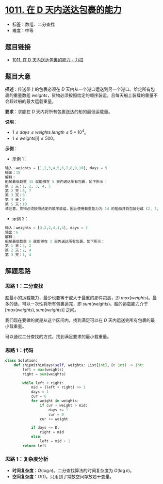 # [1011. 在 D 天内送达包裹的能力](https://leetcode.cn/problems/capacity-to-ship-packages-within-d-days/)

- 标签：数组、二分查找
- 难度：中等

## 题目链接

- [1011. 在 D 天内送达包裹的能力 - 力扣](https://leetcode.cn/problems/capacity-to-ship-packages-within-d-days/)

## 题目大意

**描述**：传送带上的包裹必须在 $D$ 天内从一个港口运送到另一个港口。给定所有包裹的重量数组 $weights$，货物必须按照给定的顺序装运。且每天船上装载的重量不会超过船的最大运载重量。

**要求**：求能在 $D$ 天内将所有包裹送达的船的最低运载量。

**说明**：

- $1 \le days \le weights.length \le 5 * 10^4$。
- $1 \le weights[i] \le 500$。

**示例**：

- 示例 1：

```python
输入：weights = [1,2,3,4,5,6,7,8,9,10], days = 5
输出：15
解释：
船舶最低载重 15 就能够在 5 天内送达所有包裹，如下所示：
第 1 天：1, 2, 3, 4, 5
第 2 天：6, 7
第 3 天：8
第 4 天：9
第 5 天：10
请注意，货物必须按照给定的顺序装运，因此使用载重能力为 14 的船舶并将包装分成 (2, 3, 4, 5), (1, 6, 7), (8), (9), (10) 是不允许的。 
```

- 示例 2：

```python
输入：weights = [3,2,2,4,1,4], days = 3
输出：6
解释：
船舶最低载重 6 就能够在 3 天内送达所有包裹，如下所示：
第 1 天：3, 2
第 2 天：2, 4
第 3 天：1, 4
```

## 解题思路

### 思路 1：二分查找

船最小的运载能力，最少也要等于或大于最重的那件包裹，即 $max(weights)$。最多的话，可以一次性将所有包裹运完，即 $sum(weights)$。船的运载能力介于 $[max(weights), sum(weights)]$ 之间。

我们现在要做的就是从这个区间内，找到满足可以在 $D$ 天内运送完所有包裹的最小载重量。

可以通过二分查找的方式，找到满足要求的最小载重量。

### 思路 1：代码

```python
class Solution:
    def shipWithinDays(self, weights: List[int], D: int) -> int:
        left = max(weights)
        right = sum(weights)

        while left < right:
            mid = (left + right) >> 1
            days = 1
            cur = 0
            for weight in weights:
                if cur + weight > mid:
                    days += 1
                    cur = 0
                cur += weight

            if days <= D:
                right = mid
            else:
                left = mid + 1
        return left
```

### 思路 1：复杂度分析

- **时间复杂度**：$O(\log n)$。二分查找算法的时间复杂度为 $O(\log n)$。
- **空间复杂度**：$O(1)$。只用到了常数空间存放若干变量。

